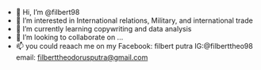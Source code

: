 - 👋 Hi, I’m @filbert98
- 👀 I’m interested in International relations, Military, and international trade
- 🌱 I’m currently learning copywriting and data analysis
- 💞️ I’m looking to collaborate on ...
- 📫 you could reaach me on my Facebook: filbert putra   IG:@filberttheo98  email: filberttheodorusputra@gmail.com

<!---
filbert98/filbert98 is a ✨ special ✨ repository because its `README.md` (this file) appears on your GitHub profile.
You can click the Preview link to take a look at your changes.
--->
